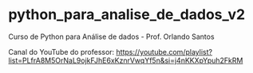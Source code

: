 # python_para_analise_de_dados_v2
 Curso de Python para Análise de dados - Prof. Orlando Santos

Canal do YouTube do professor: https://youtube.com/playlist?list=PLfrA8M5OrNaL9ojkFJhE6xKznrVwqYf5n&si=j4nKKXpYpuh2FkRM
